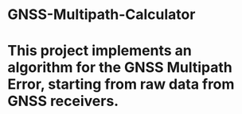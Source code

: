 # GNSS-Multipath-Calculator
# This project implements an algorithm for the GNSS Multipath Error, starting from raw data from GNSS receivers.
